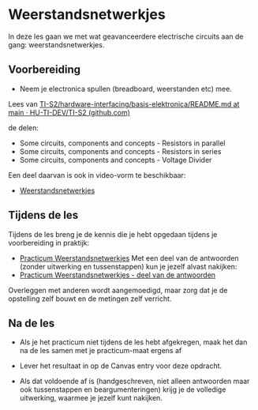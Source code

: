 # Weerstandsnetwerkjes

In deze les gaan we met wat geavanceerdere electrische circuits aan de gang: weerstandsnetwerkjes.

## Voorbereiding
- Neem je electronica spullen (breadboard, weerstanden etc) mee.   

Lees van
[TI-S2/hardware-interfacing/basis-elektronica/README.md at main · HU-TI-DEV/TI-S2 (github.com)](https://github.com/HU-TI-DEV/TI-S2/blob/main/hardware-interfacing/basis-elektronica/README.md#basis-elektronica)

de delen:

- Some circuits, components and concepts - Resistors in parallel
- Some circuits, components and concepts - Resistors in series
- Some circuits, components and concepts - Voltage Divider

Een deel daarvan is ook in video-vorm te beschikbaar:
- [Weerstandsnetwerkjes](https://www.youtube.com/watch?v=gCSOnq60i2M)

## Tijdens de les

Tijdens de les breng je de kennis die je hebt opgedaan tijdens je voorbereiding in praktijk:

- [Practicum Weerstandsnetwerkjes](../../hardware-interfacing/basis-elektronica/weerstandsnetwerkjes/practicum-weerstandsnetwerkjes.md) 
  Met een deel van de antwoorden (zonder uitwerking en tussenstappen) kun je jezelf alvast nakijken:
- [Practicum Weerstandsnetwerkjes - deel van de antwoorden](../../hardware-interfacing/basis-elektronica/weerstandsnetwerkjes/practicum-weerstandsnetwerkjes-deel-van-de-antwoorden.md) 

Overleggen met anderen wordt aangemoedigd, maar zorg dat je de opstelling zelf bouwt en de metingen zelf verricht.

## Na de les

- Als je het practicum niet tijdens de les hebt afgekregen, maak het dan na de les samen met je practicum-maat ergens af

- Lever het resultaat in op de Canvas entry voor deze opdracht. 

- Als dat voldoende af is (handgeschreven, niet alleen antwoorden maar ook tussenstappen en beargumenteringen) krijg je de volledige uitwerking, waarmee je jezelf kunt nakijken.
